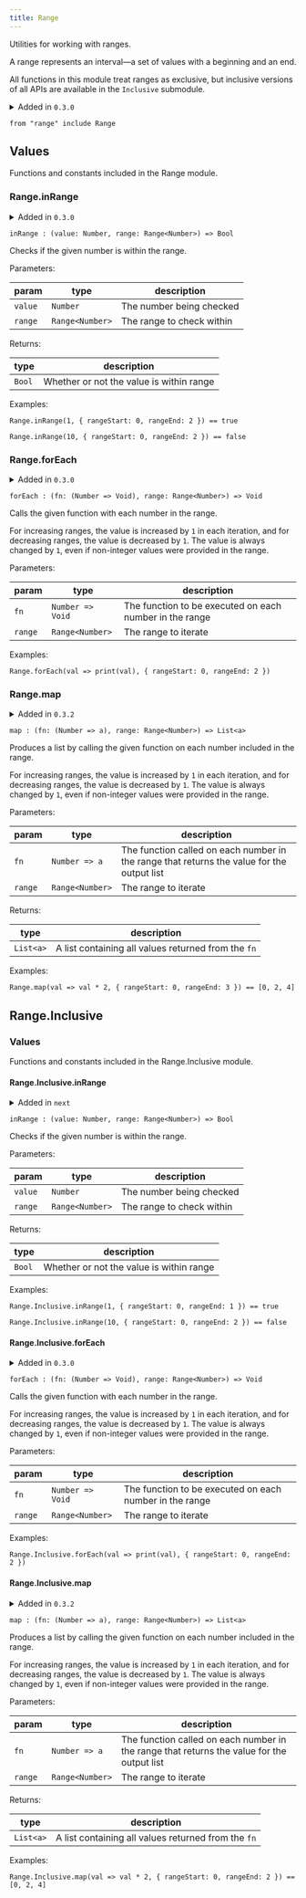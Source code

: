 ```yaml
---
title: Range
---
```


Utilities for working with ranges.

A range represents an interval—a set of values with a beginning and an end.

All functions in this module treat ranges as exclusive, but inclusive versions
of all APIs are available in the `Inclusive` submodule.

<details>
<summary>Added in <code>0.3.0</code></summary>
<table>
<thead>
<tr><th>version</th><th>changes</th></tr>
</thead>
<tbody>
<tr><td><code>next</code></td><td>Treats all ranges as exclusive</td></tr>
</tbody>
</table>
</details>

```grain
from "range" include Range
```

## Values

Functions and constants included in the Range module.

### Range.**inRange**

<details>
<summary>Added in <code>0.3.0</code></summary>
<table>
<thead>
<tr><th>version</th><th>changes</th></tr>
</thead>
<tbody>
<tr><td><code>next</code></td><td>Treats all ranges as exclusive</td></tr>
</tbody>
</table>
</details>

```grain
inRange : (value: Number, range: Range<Number>) => Bool
```

Checks if the given number is within the range.

Parameters:

|param|type|description|
|-----|----|-----------|
|`value`|`Number`|The number being checked|
|`range`|`Range<Number>`|The range to check within|

Returns:

|type|description|
|----|-----------|
|`Bool`|Whether or not the value is within range|

Examples:

```grain
Range.inRange(1, { rangeStart: 0, rangeEnd: 2 }) == true
```

```grain
Range.inRange(10, { rangeStart: 0, rangeEnd: 2 }) == false
```

### Range.**forEach**

<details>
<summary>Added in <code>0.3.0</code></summary>
<table>
<thead>
<tr><th>version</th><th>changes</th></tr>
</thead>
<tbody>
<tr><td><code>next</code></td><td>Treats all ranges as exclusive</td></tr>
</tbody>
</table>
</details>

```grain
forEach : (fn: (Number => Void), range: Range<Number>) => Void
```

Calls the given function with each number in the range.

For increasing ranges, the value is increased by `1` in each iteration,
and for decreasing ranges, the value is decreased by `1`. The value is
always changed by `1`, even if non-integer values were provided in the range.

Parameters:

|param|type|description|
|-----|----|-----------|
|`fn`|`Number => Void`|The function to be executed on each number in the range|
|`range`|`Range<Number>`|The range to iterate|

Examples:

```grain
Range.forEach(val => print(val), { rangeStart: 0, rangeEnd: 2 })
```

### Range.**map**

<details>
<summary>Added in <code>0.3.2</code></summary>
<table>
<thead>
<tr><th>version</th><th>changes</th></tr>
</thead>
<tbody>
<tr><td><code>next</code></td><td>Treats all ranges as exclusive</td></tr>
</tbody>
</table>
</details>

```grain
map : (fn: (Number => a), range: Range<Number>) => List<a>
```

Produces a list by calling the given function on each number included in the range.

For increasing ranges, the value is increased by `1` in each iteration,
and for decreasing ranges, the value is decreased by `1`. The value is
always changed by `1`, even if non-integer values were provided in the range.

Parameters:

|param|type|description|
|-----|----|-----------|
|`fn`|`Number => a`|The function called on each number in the range that returns the value for the output list|
|`range`|`Range<Number>`|The range to iterate|

Returns:

|type|description|
|----|-----------|
|`List<a>`|A list containing all values returned from the `fn`|

Examples:

```grain
Range.map(val => val * 2, { rangeStart: 0, rangeEnd: 3 }) == [0, 2, 4]
```

## Range.Inclusive

### Values

Functions and constants included in the Range.Inclusive module.

#### Range.Inclusive.**inRange**

<details>
<summary>Added in <code>next</code></summary>
<table>
<thead>
<tr><th>version</th><th>changes</th></tr>
</thead>
<tbody>
<tr><td><code>0.3.0</code></td><td>Root APIs originally handled Inclusive & Exclusive variants</td></tr>
</tbody>
</table>
</details>

```grain
inRange : (value: Number, range: Range<Number>) => Bool
```

Checks if the given number is within the range.

Parameters:

|param|type|description|
|-----|----|-----------|
|`value`|`Number`|The number being checked|
|`range`|`Range<Number>`|The range to check within|

Returns:

|type|description|
|----|-----------|
|`Bool`|Whether or not the value is within range|

Examples:

```grain
Range.Inclusive.inRange(1, { rangeStart: 0, rangeEnd: 1 }) == true
```

```grain
Range.Inclusive.inRange(10, { rangeStart: 0, rangeEnd: 2 }) == false
```

#### Range.Inclusive.**forEach**

<details>
<summary>Added in <code>0.3.0</code></summary>
<table>
<thead>
<tr><th>version</th><th>changes</th></tr>
</thead>
<tbody>
<tr><td><code>0.3.0</code></td><td>Root APIs originally handled Inclusive & Exclusive variants</td></tr>
</tbody>
</table>
</details>

```grain
forEach : (fn: (Number => Void), range: Range<Number>) => Void
```

Calls the given function with each number in the range.

For increasing ranges, the value is increased by `1` in each iteration,
and for decreasing ranges, the value is decreased by `1`. The value is
always changed by `1`, even if non-integer values were provided in the range.

Parameters:

|param|type|description|
|-----|----|-----------|
|`fn`|`Number => Void`|The function to be executed on each number in the range|
|`range`|`Range<Number>`|The range to iterate|

Examples:

```grain
Range.Inclusive.forEach(val => print(val), { rangeStart: 0, rangeEnd: 2 })
```

#### Range.Inclusive.**map**

<details>
<summary>Added in <code>0.3.2</code></summary>
<table>
<thead>
<tr><th>version</th><th>changes</th></tr>
</thead>
<tbody>
<tr><td><code>0.3.0</code></td><td>Root APIs originally handled Inclusive & Exclusive variants</td></tr>
</tbody>
</table>
</details>

```grain
map : (fn: (Number => a), range: Range<Number>) => List<a>
```

Produces a list by calling the given function on each number included in the range.

For increasing ranges, the value is increased by `1` in each iteration,
and for decreasing ranges, the value is decreased by `1`. The value is
always changed by `1`, even if non-integer values were provided in the range.

Parameters:

|param|type|description|
|-----|----|-----------|
|`fn`|`Number => a`|The function called on each number in the range that returns the value for the output list|
|`range`|`Range<Number>`|The range to iterate|

Returns:

|type|description|
|----|-----------|
|`List<a>`|A list containing all values returned from the `fn`|

Examples:

```grain
Range.Inclusive.map(val => val * 2, { rangeStart: 0, rangeEnd: 2 }) == [0, 2, 4]
```

